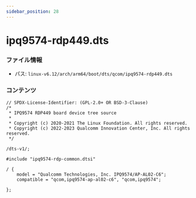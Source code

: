 ```yaml
---
sidebar_position: 28
---
```

# ipq9574-rdp449.dts

### ファイル情報

- パス: `linux-v6.12/arch/arm64/boot/dts/qcom/ipq9574-rdp449.dts`

### コンテンツ

```dts
// SPDX-License-Identifier: (GPL-2.0+ OR BSD-3-Clause)
/*
 * IPQ9574 RDP449 board device tree source
 *
 * Copyright (c) 2020-2021 The Linux Foundation. All rights reserved.
 * Copyright (c) 2022-2023 Qualcomm Innovation Center, Inc. All rights reserved.
 */

/dts-v1/;

#include "ipq9574-rdp-common.dtsi"

/ {
	model = "Qualcomm Technologies, Inc. IPQ9574/AP-AL02-C6";
	compatible = "qcom,ipq9574-ap-al02-c6", "qcom,ipq9574";

};

```
